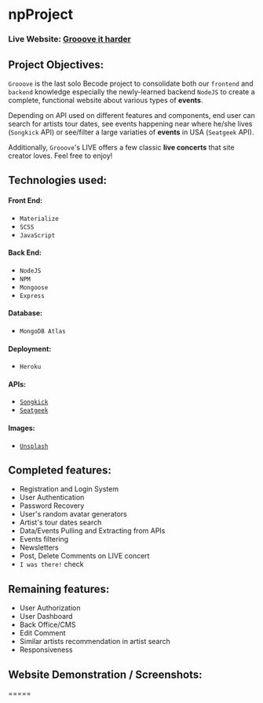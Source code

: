 # npProject

### Live Website:  [Grooove it harder](https://grooove.herokuapp.com/) 

## Project Objectives:

`Grooove` is the last solo Becode project to consolidate both our `frontend` and `backend` knowledge especially the newly-learned backend `NodeJS` to create a complete, functional website about various types of **events**.

Depending on API used on different features and components, end user can search for artists tour dates, see events happening near where he/she lives (`Songkick` API) or see/filter a large variaties of **events** in USA (`Seatgeek` API).

Additionally, `Grooove`'s LIVE offers a few classic **live concerts** that site creator loves. Feel free to enjoy!

## Technologies used:

#### Front End:

- `Materialize`
- `SCSS`
- `JavaScript`

#### Back End:

- `NodeJS`
- `NPM`
- `Mongoose`
- `Express`

#### Database: 

- `MongoDB Atlas`

#### Deployment:

- `Heroku`

#### APIs:

- [`Songkick`](https://www.songkick.com/developer)
- [`Seatgeek`](http://platform.seatgeek.com/)

#### Images:

- [`Unsplash`](https://unsplash.com/)

## Completed features:

- Registration and Login System
- User Authentication
- Password Recovery
- User's random avatar generators
- Artist's tour dates search
- Data/Events Pulling and Extracting from APIs
- Events filtering
- Newsletters
- Post, Delete Comments on LIVE concert
- `I was there!` check

## Remaining features:

- User Authorization
- User Dashboard
- Back Office/CMS
- Edit Comment
- Similar artists recommendation in artist search
- Responsiveness

## Website Demonstration / Screenshots: 

=====










